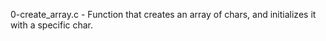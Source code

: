 0-create_array.c - Function that creates an array of chars, and initializes it with a specific char.
